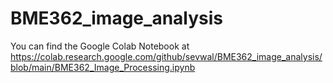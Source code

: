 # BME362_image_analysis

You can find the Google Colab Notebook at https://colab.research.google.com/github/sevwal/BME362_image_analysis/blob/main/BME362_Image_Processing.ipynb
